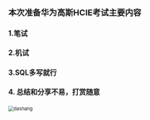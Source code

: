 ### 本次准备华为高斯HCIE考试主要内容
#### 1.笔试
#### 2.机试
#### 3.SQL多写就行

#### 4. 总结和分享不易，打赏随意

<img src="https://gitee.com/maomaoking_admin/gaussdb-hcie/blob/master/dashang.jpg" alt="dashang" style="zoom:67%;" />











